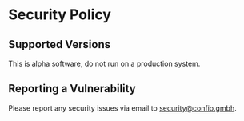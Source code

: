 # Security Policy

## Supported Versions

This is alpha software, do not run on a production system.


## Reporting a Vulnerability

Please report any security issues via email to security@confio.gmbh. 
